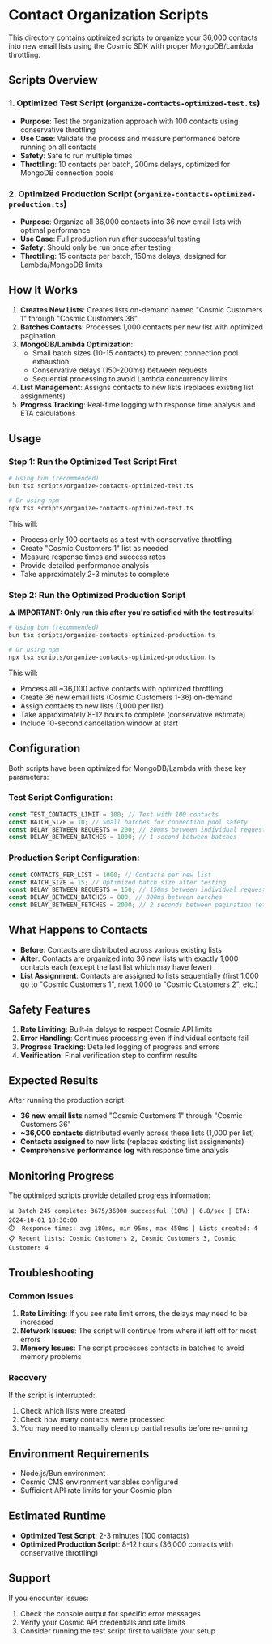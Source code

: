 # Contact Organization Scripts

This directory contains optimized scripts to organize your 36,000 contacts into new email lists using the Cosmic SDK with proper MongoDB/Lambda throttling.

## Scripts Overview

### 1. Optimized Test Script (`organize-contacts-optimized-test.ts`)

- **Purpose**: Test the organization approach with 100 contacts using conservative throttling
- **Use Case**: Validate the process and measure performance before running on all contacts
- **Safety**: Safe to run multiple times
- **Throttling**: 10 contacts per batch, 200ms delays, optimized for MongoDB connection pools

### 2. Optimized Production Script (`organize-contacts-optimized-production.ts`)

- **Purpose**: Organize all 36,000 contacts into 36 new email lists with optimal performance
- **Use Case**: Full production run after successful testing
- **Safety**: Should only be run once after testing
- **Throttling**: 15 contacts per batch, 150ms delays, designed for Lambda/MongoDB limits

## How It Works

1. **Creates New Lists**: Creates lists on-demand named "Cosmic Customers 1" through "Cosmic Customers 36"
2. **Batches Contacts**: Processes 1,000 contacts per new list with optimized pagination
3. **MongoDB/Lambda Optimization**:
   - Small batch sizes (10-15 contacts) to prevent connection pool exhaustion
   - Conservative delays (150-200ms) between requests
   - Sequential processing to avoid Lambda concurrency limits
4. **List Management**: Assigns contacts to new lists (replaces existing list assignments)
5. **Progress Tracking**: Real-time logging with response time analysis and ETA calculations

## Usage

### Step 1: Run the Optimized Test Script First

```bash
# Using bun (recommended)
bun tsx scripts/organize-contacts-optimized-test.ts

# Or using npm
npx tsx scripts/organize-contacts-optimized-test.ts
```

This will:

- Process only 100 contacts as a test with conservative throttling
- Create "Cosmic Customers 1" list as needed
- Measure response times and success rates
- Provide detailed performance analysis
- Take approximately 2-3 minutes to complete

### Step 2: Run the Optimized Production Script

**⚠️ IMPORTANT: Only run this after you're satisfied with the test results!**

```bash
# Using bun (recommended)
bun tsx scripts/organize-contacts-optimized-production.ts

# Or using npm
npx tsx scripts/organize-contacts-optimized-production.ts
```

This will:

- Process all ~36,000 active contacts with optimized throttling
- Create 36 new email lists (Cosmic Customers 1-36) on-demand
- Assign contacts to new lists (1,000 per list)
- Take approximately 8-12 hours to complete (conservative estimate)
- Include 10-second cancellation window at start

## Configuration

Both scripts have been optimized for MongoDB/Lambda with these key parameters:

### Test Script Configuration:

```typescript
const TEST_CONTACTS_LIMIT = 100; // Test with 100 contacts
const BATCH_SIZE = 10; // Small batches for connection pool safety
const DELAY_BETWEEN_REQUESTS = 200; // 200ms between individual requests
const DELAY_BETWEEN_BATCHES = 1000; // 1 second between batches
```

### Production Script Configuration:

```typescript
const CONTACTS_PER_LIST = 1000; // Contacts per new list
const BATCH_SIZE = 15; // Optimized batch size after testing
const DELAY_BETWEEN_REQUESTS = 150; // 150ms between individual requests
const DELAY_BETWEEN_BATCHES = 800; // 800ms between batches
const DELAY_BETWEEN_FETCHES = 2000; // 2 seconds between pagination fetches
```

## What Happens to Contacts

- **Before**: Contacts are distributed across various existing lists
- **After**: Contacts are organized into 36 new lists with exactly 1,000 contacts each (except the last list which may have fewer)
- **List Assignment**: Contacts are assigned to lists sequentially (first 1,000 go to "Cosmic Customers 1", next 1,000 to "Cosmic Customers 2", etc.)

## Safety Features

1. **Rate Limiting**: Built-in delays to respect Cosmic API limits
2. **Error Handling**: Continues processing even if individual contacts fail
3. **Progress Tracking**: Detailed logging of progress and errors
4. **Verification**: Final verification step to confirm results

## Expected Results

After running the production script:

- **36 new email lists** named "Cosmic Customers 1" through "Cosmic Customers 36"
- **~36,000 contacts** distributed evenly across these lists (1,000 per list)
- **Contacts assigned** to new lists (replaces existing list assignments)
- **Comprehensive performance log** with response time analysis

## Monitoring Progress

The optimized scripts provide detailed progress information:

```
📊 Batch 245 complete: 3675/36000 successful (10%) | 0.8/sec | ETA: 2024-10-01 18:30:00
⏱️  Response times: avg 180ms, min 95ms, max 450ms | Lists created: 4
📋 Recent lists: Cosmic Customers 2, Cosmic Customers 3, Cosmic Customers 4
```

## Troubleshooting

### Common Issues

1. **Rate Limiting**: If you see rate limit errors, the delays may need to be increased
2. **Network Issues**: The script will continue from where it left off for most errors
3. **Memory Issues**: The script processes contacts in batches to avoid memory problems

### Recovery

If the script is interrupted:

1. Check which lists were created
2. Check how many contacts were processed
3. You may need to manually clean up partial results before re-running

## Environment Requirements

- Node.js/Bun environment
- Cosmic CMS environment variables configured
- Sufficient API rate limits for your Cosmic plan

## Estimated Runtime

- **Optimized Test Script**: 2-3 minutes (100 contacts)
- **Optimized Production Script**: 8-12 hours (36,000 contacts with conservative throttling)

## Support

If you encounter issues:

1. Check the console output for specific error messages
2. Verify your Cosmic API credentials and rate limits
3. Consider running the test script first to validate your setup
